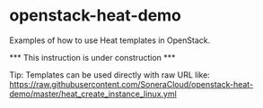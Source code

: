 # openstack-heat-demo
Examples of how to use Heat templates in OpenStack.

*** This instruction is under construction ***

Tip: Templates can be used directly with raw URL like:
https://raw.githubusercontent.com/SoneraCloud/openstack-heat-demo/master/heat_create_instance_linux.yml
